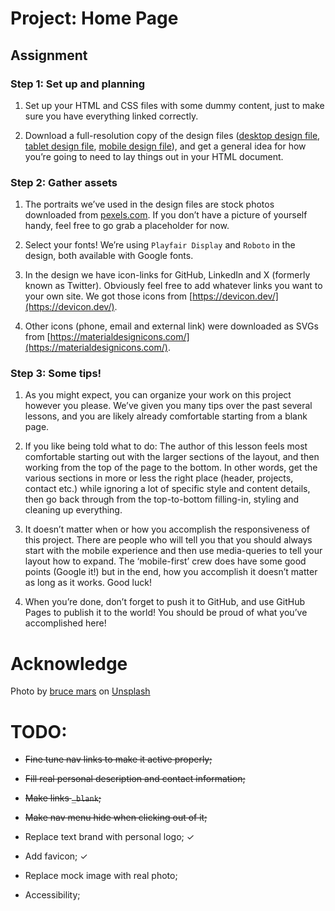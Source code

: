 # Project: Home Page

## Assignment

### Step 1: Set up and planning

1. Set up your HTML and CSS files with some dummy content, just to make sure you have everything linked correctly.

2. Download a full-resolution copy of the design files ([desktop design file](https://cdn.statically.io/gh/TheOdinProject/curriculum/fd6d4d2e2abbac4a3bd183bba6b6eaf1548a1458/advanced_html_css/responsive_design/project_personal_portfolio/imgs/portfolio.png), [tablet design file](https://cdn.statically.io/gh/TheOdinProject/curriculum/1c8b5c739efd263e8cc48703988b18d6e3afe034/advanced_html_css/responsive-design/project_personal_portfolio/imgs/portfolio%20tablet.png), [mobile design file](https://cdn.statically.io/gh/TheOdinProject/curriculum/1c8b5c739efd263e8cc48703988b18d6e3afe034/advanced_html_css/responsive-design/project_personal_portfolio/imgs/portfolio%20mobile.png)), and get a general idea for how you’re going to need to lay things out in your HTML document.

### Step 2: Gather assets

1. The portraits we’ve used in the design files are stock photos downloaded from [pexels.com](https://www.pexels.com/). If you don’t have a picture of yourself handy, feel free to go grab a placeholder for now.

2. Select your fonts! We’re using `Playfair Display` and `Roboto` in the design, both available with Google fonts.

3. In the design we have icon-links for GitHub, LinkedIn and X (formerly known as Twitter). Obviously feel free to add whatever links you want to your own site. We got those icons from [https://devicon.dev/](https://devicon.dev/).

4. Other icons (phone, email and external link) were downloaded as SVGs from [https://materialdesignicons.com/](https://materialdesignicons.com/).

### Step 3: Some tips!

1. As you might expect, you can organize your work on this project however you please. We’ve given you many tips over the past several lessons, and you are likely already comfortable starting from a blank page.

2. If you like being told what to do: The author of this lesson feels most comfortable starting out with the larger sections of the layout, and then working from the top of the page to the bottom. In other words, get the various sections in more or less the right place (header, projects, contact etc.) while ignoring a lot of specific style and content details, then go back through from the top-to-bottom filling-in, styling and cleaning up everything.

3. It doesn’t matter when or how you accomplish the responsiveness of this project. There are people who will tell you that you should always start with the mobile experience and then use media-queries to tell your layout how to expand. The ‘mobile-first’ crew does have some good points (Google it!) but in the end, how you accomplish it doesn’t matter as long as it works. Good luck!

4. When you’re done, don’t forget to push it to GitHub, and use GitHub Pages to publish it to the world! You should be proud of what you’ve accomplished here!

# Acknowledge

Photo by <a href="https://unsplash.com/@brucemars?utm_content=creditCopyText&utm_medium=referral&utm_source=unsplash">bruce mars</a> on <a href="https://unsplash.com/photos/man-holding-his-chin-facing-laptop-computer-xj8qrWvuOEs?utm_content=creditCopyText&utm_medium=referral&utm_source=unsplash">Unsplash</a>

# TODO:

- <span style="text-decoration: line-through">Fine tune nav links to make it active properly;</span>

- <span style="text-decoration: line-through">Fill real personal description and contact information;</span>

- <span style="text-decoration: line-through">Make links `_blank`;</span>

- <span style="text-decoration: line-through">Make nav menu hide when clicking out of it;</span>

- Replace text brand with personal logo; ✓

- Add favicon; ✓

- Replace mock image with real photo;

- Accessibility;
